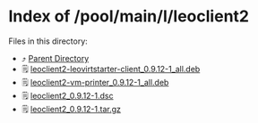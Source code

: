 
# Index of /pool/main/l/leoclient2
Files in this directory:
- ⤴ [Parent Directory](../)
- 🗒 [leoclient2-leovirtstarter-client_0.9.12-1_all.deb](leoclient2-leovirtstarter-client_0.9.12-1_all.deb)
- 🗒 [leoclient2-vm-printer_0.9.12-1_all.deb](leoclient2-vm-printer_0.9.12-1_all.deb)
- 🗒 [leoclient2_0.9.12-1.dsc](leoclient2_0.9.12-1.dsc)
- 🗒 [leoclient2_0.9.12-1.tar.gz](leoclient2_0.9.12-1.tar.gz)
